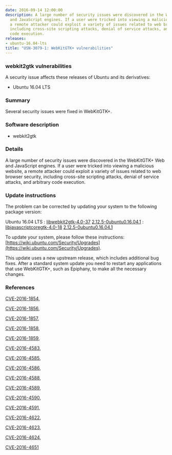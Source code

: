 ```yaml
---
date: 2016-09-14 12:00:00
description: A large number of security issues were discovered in the WebKitGTK+ Web
  and JavaScript engines. If a user were tricked into viewing a malicious website,
  a remote attacker could exploit a variety of issues related to web browser security,
  including cross-site scripting attacks, denial of service attacks, and arbitrary
  code execution.
releases:
- ubuntu-16.04-lts
title: "USN-3079-1: WebKitGTK+ vulnerabilities"
---
```


### webkit2gtk vulnerabilities

A security issue affects these releases of Ubuntu and its derivatives:

* Ubuntu 16.04 LTS

### Summary

Several security issues were fixed in WebKitGTK+. 

### Software description

* webkit2gtk 

### Details

A large number of security issues were discovered in the WebKitGTK+ Web and JavaScript engines. If a user were tricked into viewing a malicious website, a remote attacker could exploit a variety of issues related to web browser security, including cross-site scripting attacks, denial of service attacks, and arbitrary code execution. 

### Update instructions

The problem can be corrected by updating your system to the following package version:

Ubuntu 16.04 LTS
 : [libwebkit2gtk-4.0-37](https://launchpad.net/ubuntu/+source/webkit2gtk) <span> [2.12.5-0ubuntu0.16.04.1](https://launchpad.net/ubuntu/+source/webkit2gtk/2.12.5-0ubuntu0.16.04.1) </span> 
 : [libjavascriptcoregtk-4.0-18](https://launchpad.net/ubuntu/+source/webkit2gtk) <span> [2.12.5-0ubuntu0.16.04.1](https://launchpad.net/ubuntu/+source/webkit2gtk/2.12.5-0ubuntu0.16.04.1) </span> 

To update your system, please follow these instructions: [https://wiki.ubuntu.com/Security/Upgrades](https://wiki.ubuntu.com/Security/Upgrades).

This update uses a new upstream release, which includes additional bug fixes. After a standard system update you need to restart any applications that use WebKitGTK+, such as Epiphany, to make all the necessary changes. 

### References

 [CVE-2016-1854](http://people.ubuntu.com/~ubuntu-security/cve/CVE-2016-1854), 

 [CVE-2016-1856](http://people.ubuntu.com/~ubuntu-security/cve/CVE-2016-1856), 

 [CVE-2016-1857](http://people.ubuntu.com/~ubuntu-security/cve/CVE-2016-1857), 

 [CVE-2016-1858](http://people.ubuntu.com/~ubuntu-security/cve/CVE-2016-1858), 

 [CVE-2016-1859](http://people.ubuntu.com/~ubuntu-security/cve/CVE-2016-1859), 

 [CVE-2016-4583](http://people.ubuntu.com/~ubuntu-security/cve/CVE-2016-4583), 

 [CVE-2016-4585](http://people.ubuntu.com/~ubuntu-security/cve/CVE-2016-4585), 

 [CVE-2016-4586](http://people.ubuntu.com/~ubuntu-security/cve/CVE-2016-4586), 

 [CVE-2016-4588](http://people.ubuntu.com/~ubuntu-security/cve/CVE-2016-4588), 

 [CVE-2016-4589](http://people.ubuntu.com/~ubuntu-security/cve/CVE-2016-4589), 

 [CVE-2016-4590](http://people.ubuntu.com/~ubuntu-security/cve/CVE-2016-4590), 

 [CVE-2016-4591](http://people.ubuntu.com/~ubuntu-security/cve/CVE-2016-4591), 

 [CVE-2016-4622](http://people.ubuntu.com/~ubuntu-security/cve/CVE-2016-4622), 

 [CVE-2016-4623](http://people.ubuntu.com/~ubuntu-security/cve/CVE-2016-4623), 

 [CVE-2016-4624](http://people.ubuntu.com/~ubuntu-security/cve/CVE-2016-4624), 

 [CVE-2016-4651](http://people.ubuntu.com/~ubuntu-security/cve/CVE-2016-4651)

